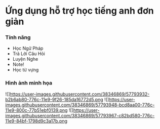# Ứng dụng hỗ trợ học tiếng anh đơn giản

### Tính năng
- Học Ngữ Pháp
- Trả Lời Câu Hỏi
- Luyện Nghe
- Note!
- Học từ vựng

### Hình ảnh minh họa 
![]https://user-images.githubusercontent.com/38346869/57793932-b2b6ab80-776c-11e9-9f26-185da16772d5.png
![]https://user-images.githubusercontent.com/38346869/57793948-bcd8aa00-776c-11e9-800c-77b51ebf0139.png
![]https://user-images.githubusercontent.com/38346869/57793967-c82bd580-776c-11e9-84bf-1798d9c3a17b.png
